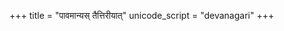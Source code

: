 +++
title = "पावमान्यस् तैत्तिरीयात्"
unicode_script = "devanagari"
+++

<div class="js_include" url="/vedAH_yajuH/taittirIyam/brAhmaNam/Rk/vishvAsa-prastutiH/1/4/08/"  newLevelForH1="5" includeTitle="true"> </div>  
